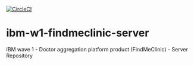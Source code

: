 [![CircleCI](https://circleci.com/gh/stackroute/ibm-w1-findmeclinic-server.svg?style=svg)](https://circleci.com/gh/stackroute/ibm-w1-findmeclinic-server)
# ibm-w1-findmeclinic-server
IBM wave 1 - Doctor aggregation platform product (FindMeClinic) - Server Repository


